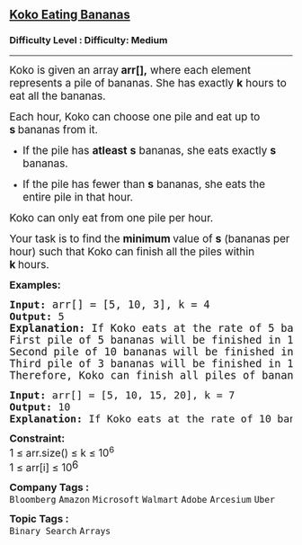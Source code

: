 <h2><a href="https://www.geeksforgeeks.org/problems/koko-eating-bananas/1?page=1&company=Uber,Media.net&sortBy=submissions">Koko Eating Bananas</a></h2><h3>Difficulty Level : Difficulty: Medium</h3><hr><div class="problems_problem_content__Xm_eO"><p data-start="120" data-end="259"><span style="font-size: 14pt;">Koko is given an array<strong> arr[],</strong> where each element represents a pile of bananas. She has exactly <strong>k</strong>&nbsp;hours to eat all the bananas.</span></p>
<p data-start="261" data-end="337"><span style="font-size: 14pt;">Each hour, Koko can choose one pile and eat up to<strong> s&nbsp;</strong>bananas from it.</span></p>
<ul data-start="338" data-end="502">
<li data-start="338" data-end="413"><span style="font-size: 14pt;"> </span>
<p data-start="340" data-end="413"><span style="font-size: 14pt;">If the pile has <strong data-start="356" data-end="368">atleast</strong> <strong>s</strong> bananas, she eats exactly <strong>s</strong> bananas.</span></p>
<span style="font-size: 14pt;"> </span></li>
<li data-start="414" data-end="502"><span style="font-size: 14pt;"> </span>
<p data-start="416" data-end="502"><span style="font-size: 14pt;">If the pile has fewer than <strong>s</strong> bananas, she eats the entire pile in that hour.</span></p>
<span style="font-size: 14pt;"> </span></li>
</ul>
<p data-start="504" data-end="549"><span style="font-size: 14pt;">Koko can only eat from one pile per hour.</span></p>
<p><span style="font-size: 14pt;"> </span></p>
<p data-start="551" data-end="681"><span style="font-size: 14pt;">Your task is to find the <strong data-start="576" data-end="600">minimum </strong>value of <strong>s</strong> (bananas per hour) such that Koko can finish all the piles within <strong>k&nbsp;</strong>hours.</span></p>
<p><strong><span style="font-size: 18px;">Examples:</span></strong></p>
<pre><strong><span style="font-size: 18px;">Input:</span><span style="font-size: 18px;"> </span></strong><span style="font-size: 18px;"><span style="font-size: 14pt;">arr[]</span><span style="font-size: 14pt;"> = [5, 10, 3], k = 4</span>
<strong><span style="font-size: 18px;">Output:</span> </strong>5</span><span style="font-size: 18px;"><br></span><strong><span style="font-size: 14pt;">Explanation: </span></strong><span style="font-size: 18.6667px;"><span style="font-size: 18.6667px;">If Koko eats at the rate of 5 bananas per hour:<br>First pile of 5 bananas will be finished in 1 hour.
Second pile of 10 bananas will be finished in 2 hours.
Third pile of 3 bananas will be finished in 1 hours.<br>Therefore, Koko can finish all piles of bananas in 1 + 2 + 1 = 4 hours.</span></span></pre>
<pre><span style="font-size: 18px;"><span style="font-size: 18px;"><strong>Input:</strong> arr[] = [5, 10, 15, 20], k = 7
<strong>Output:</strong> 10
<strong>Explanation:</strong> If Koko eats at the rate of 10 bananas per hour, it will take 6 hours to finish all the piles.</span></span></pre>
<p><strong><span style="font-size: 18px;">Constraint:</span></strong><br><span style="font-size: 18px;">1&nbsp;≤&nbsp;arr.size() ≤ k ≤ 10<sup>6</sup><br>1 ≤ arr[i] ≤ 10</span><sup><span style="font-size: 18px;">6</span></sup></p></div><p><span style=font-size:18px><strong>Company Tags : </strong><br><code>Bloomberg</code>&nbsp;<code>Amazon</code>&nbsp;<code>Microsoft</code>&nbsp;<code>Walmart</code>&nbsp;<code>Adobe</code>&nbsp;<code>Arcesium</code>&nbsp;<code>Uber</code>&nbsp;<br><p><span style=font-size:18px><strong>Topic Tags : </strong><br><code>Binary Search</code>&nbsp;<code>Arrays</code>&nbsp;